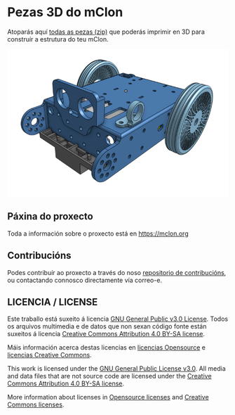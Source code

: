 # Pezas 3D do mClon

Atoparás aquí [todas as pezas (zip)](https://github.com/mClon/3D/archive/master.zip) que poderás imprimir en 3D para construír a estrutura do teu mClon.

![mClon](Onshape/mClon-3D.png)

## Páxina do proxecto

Toda a información sobre o proxecto está en https://mclon.org

## Contribucións

Podes contribuír ao proxecto a través do noso [repositorio de contribucións](https://github.com/mClon/contribucions/), ou contactando connosco directamente vía correo-e.

## LICENCIA / LICENSE

Este traballo está suxeito á licencia [GNU General Public v3.0 License](LICENSE-GPLV30). Todos os arquivos multimedia e de datos que non sexan código fonte están suxeitos á licencia [Creative Commons Attribution 4.0 BY-SA license](LICENSE-CCBYSA40).

Máis información acerca destas licencias en [licencias Opensource](https://opensource.org/licenses/) e [licencias Creative Commons](https://creativecommons.org/licenses/).

This work is licensed under the [GNU General Public License v3.0](LICENSE-GPLV30). All media and data files that are not source code are licensed under the [Creative Commons Attribution 4.0 BY-SA license](LICENSE-CCBYSA40).

More information about licenses in [Opensource licenses](https://opensource.org/licenses/) and [Creative Commons licenses](https://creativecommons.org/licenses/).
